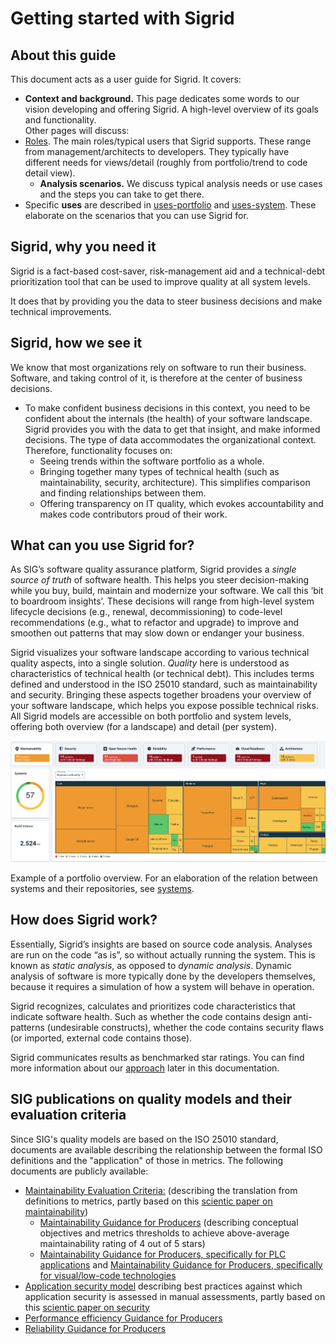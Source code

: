 Getting started with Sigrid
===========================

## About this guide 

This document acts as a user guide for Sigrid. It covers:

* **Context and background.** This page dedicates some words to our vision developing and offering Sigrid. A high-level overview of its goals and functionality.  
Other pages will discuss:
* [Roles](../getting-started/roles.md). The main roles/typical users that Sigrid supports. These range from management/architects to developers. They typically have different needs for views/detail (roughly from portfolio/trend to code detail view). 
  + **Analysis scenarios.** We discuss typical analysis needs or use cases and the steps you can take to get there.
* Specific **uses** are described in [uses-portfolio](../getting-started/uses-portfolio.md) and [uses-system](../getting-started/uses-system.md). These elaborate on the scenarios that you can use Sigrid for. 


## Sigrid, why you need it

Sigrid is a fact-based cost-saver, risk-management aid and a technical-debt prioritization tool that can be used to improve quality at all system levels. 

It does that by providing you the data to steer business decisions and make technical improvements.

## Sigrid, how we see it 

We know that most organizations rely on software to run their business. Software, and taking control of it, is therefore at the center of business decisions.

* To make confident business decisions in this context, you need to be confident about the internals (the health) of your software landscape. Sigrid provides you with the data to get that insight, and make informed decisions. The type of data accommodates the organizational context. Therefore, functionality focuses on:
  + Seeing trends within the software portfolio as a whole.
  + Bringing together many types of technical health (such as maintainability, security, architecture). This simplifies comparison and finding relationships between them.
  + Offering transparency on IT quality, which evokes accountability and makes code contributors proud of their work.

## What can you use Sigrid for?

As SIG’s software quality assurance platform, Sigrid provides a *single source of truth* of software health. This helps you steer decision-making while you buy, build, maintain and modernize your software. We call this ‘bit to boardroom insights’. These decisions will range from high-level system lifecycle decisions (e.g., renewal, decommissioning) to code-level recommendations (e.g., what to refactor and upgrade) to improve and smoothen out patterns that may slow down or endanger your business.

Sigrid visualizes your software landscape according to various technical quality aspects, into a single solution. *Quality* here is understood as characteristics of technical health (or technical debt). This includes terms defined and understood in the ISO 25010 standard, such as maintainability and security. Bringing these aspects together broadens your overview of your software landscape, which helps you expose possible technical risks. All Sigrid models are accessible on both portfolio and system levels, offering both overview (for a landscape) and detail (per system).

<img src="../images/portfolio-systems-filter-bc.png" width="600" />

Example of a portfolio overview. For an elaboration of the relation between systems and their repositories, see [systems](../organization-integration/systems.md).

## How does Sigrid work?

Essentially, Sigrid’s insights are based on source code analysis. Analyses are run on the code “as is”, so without actually running the system. This is known as *static analysis*, as opposed to *dynamic analysis*. Dynamic analysis of software is more typically done by the developers themselves, because it requires a simulation of how a system will behave in operation.

Sigrid recognizes, calculates and prioritizes code characteristics that indicate software health. Such as whether the code contains design anti-patterns (undesirable constructs), whether the code contains security flaws (or imported, external code contains those).  

Sigrid communicates results as benchmarked star ratings. You can find more information about our [approach](approach.md) later in this documentation.

## SIG publications on quality models and their evaluation criteria
Since SIG's quality models are based on the ISO 25010 standard, documents are available describing the relationship between the formal ISO definitions and the "application" of those in metrics. The following documents are publicly available:
* [Maintainability Evaluation Criteria:](https://www.softwareimprovementgroup.com/wp-content/uploads/SIG-TUViT-Evaluation-Criteria-Trusted-Product-Maintainability.pdf) (describing the translation from definitions to metrics, partly based on this [scientic paper on maintainability](https://softwareimprovementgroup.com/wp-content/uploads/APracticalModelForMeasuringMaintainability.pdf))
  - [Maintainability Guidance for Producers](https://softwareimprovementgroup.com/wp-content/uploads/SIG-TUViT-Evaluation-Criteria-Trusted-Product-Maintainability-Guidance-for-producers.pdf) (describing conceptual objectives and metrics thresholds to achieve above-average maintainability rating of 4 out of 5 stars)
  - [Maintainability Guidance for Producers, specifically for PLC applications](https://softwareimprovementgroup.com/wp-content/uploads/Guidance-for-producers-Industrial-Automation.pdf) and [Maintainability Guidance for Producers, specifically for visual/low-code technologies](https://softwareimprovementgroup.com/wp-content/uploads/SIG_Guidance-for-producers_Visual-Technologies.pdf)
* [Application security model](https://softwareimprovementgroup.com/wp-content/uploads/SIG-Evaluation-Criteria-Security.pdf) describing best practices against which application security is assessed in manual assessments, partly based on this [scientic paper on security](https://softwareimprovementgroup.com/wp-content/uploads/APracticalModelForSoftwareSecurity.pdf)
* [Performance efficiency Guidance for Producers](https://softwareimprovementgroup.com/wp-content/uploads/SIG-Evaluation-Criteria-Performance-Efficiency_Guidance-for-producers.pdf)
* [Reliability Guidance for Producers](https://softwareimprovementgroup.com/wp-content/uploads/SIG-Evaluation-Criteria-Reliability-Guidance-for-producers-2.0.pdf)


